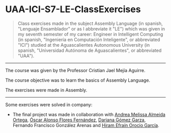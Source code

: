 # UAA-ICI-S7-LE-ClassExercises

> Class exercises made in the subject Assembly Language (in spanish, "Lenguaje Ensamblador" or as I abbreviate it "LE") which was given in my seventh semester of my career: Engineer in Intelligent Computing (in spanish, "Ingeniería en Computación Inteligente", or abbreviated "ICI") studied at the Aguascalientes Autonomous University (in spanish, "Universidad Autónoma de Aguascalientes", or abbreviated "UAA").

---

The course was given by the Professor Cristian Jael Mejía Aguirre.

The course objective was to learn the basics of Assembly Language.

The exercises were made in Assembly.

---

Some exercises were solved in company:
- The final project was made in collaboration with [Andrea Melissa Almeida Ortega](https://github.com/Melissa-AO), [Óscar Alonso Flores Fernández](https://github.com/Dem0n2000), [Dariana Gómez Garza](https://github.com/DariGmz), Fernando Francisco González Arenas and [Hiram Efraín Orocio García](https://github.com/hiram57ef).